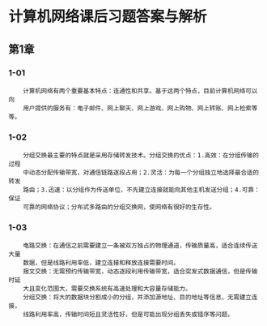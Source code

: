 # 计算机网络课后习题答案与解析
## 第1章
### 1-01
        计算机网络有两个重要基本特点：连通性和共享。基于这两个特点，目前计算机网络可以向
        用户提供的服务有：电子邮件、网上聊天、网上游戏、网上购物、网上转账、网上检索等等。
### 1-02
        分组交换最主要的特点就是采用存储转发技术。分组交换的优点：1.高效：在分组传输的过程
        中动态分配传输带宽，对通信链路逐段占用；2.灵活：为每一个分组独立地选择最合适的转发
        路由；3.迅速：以分组作为传送单位，不先建立连接就能向其他主机发送分组；4.可靠：保证
        可靠的网络协议；分布式多路由的分组交换网，使网络有很好的生存性。
### 1-03
        电路交换：在通信之前需要建立一条被双方独占的物理通道，传输质量高，适合连续传送大量
        数据，但是线路利用率低，建立连接和释放连接需要时间。
        报文交换：无需预约传输带宽，动态逐段利用传输带宽，适合突发式数据通信，但是传输时延
        大且变化范围大，需要交换系统有高速处理和大容量存储能力。
        分组交换：将大的数据块分割成小的分组，并添加源地址、目的地址等信息，无需建立连接，
        线路利用率高，传输时间短且灵活性好，但是可能出现分组丢失或错序等问题。

        
